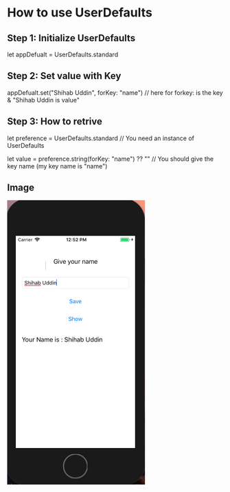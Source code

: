 # How to use UserDefaults

## Step 1: Initialize UserDefaults

let appDefualt = UserDefaults.standard
        
## Step 2: Set value with Key

appDefualt.set("Shihab Uddin", forKey: "name") // here for forkey: is the key & "Shihab Uddin is value"

## Step 3: How to retrive

let preference = UserDefaults.standard  // You need an instance of UserDefaults

let value = preference.string(forKey: "name") ??  ""  // You should give the key name (my key name is "name")

## Image

![alt Image](https://github.com/shihabmi7/UserDefaults/blob/master/UserDefaults/Screen%20Shot%202019-02-07%20at%2012.52.46%20PM.png)





